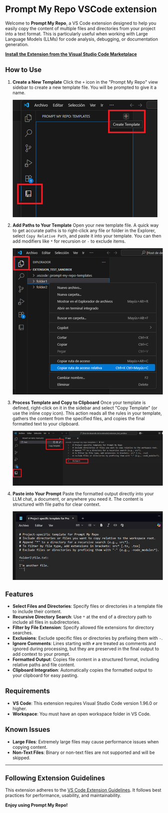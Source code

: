 # Prompt My Repo VSCode extension

Welcome to **Prompt My Repo**, a VS Code extension designed to help you easily copy the content of multiple files and directories from your project into a text format. This is particularly useful when working with Large Language Models (LLMs) for code analysis, debugging, or documentation generation.

**[Install the Extension from the Visual Studio Code Marketplace](https://marketplace.visualstudio.com/items?itemName=netraular.prompt-my-repo)**

## How to Use

1.  **Create a New Template**
    Click the `+` icon in the "Prompt My Repo" view sidebar to create a new template file. You will be prompted to give it a name.

    ![Create a new template](images/create_template.png)

2.  **Add Paths to Your Template**
    Open your new template file. A quick way to get accurate paths is to right-click any file or folder in the Explorer, select `Copy Relative Path`, and paste it into your template. You can then add modifiers like `*` for recursion or `-` to exclude items.

    ![Copy a relative path to use in the template](images/copy_relative_route.png)

3.  **Process Template and Copy to Clipboard**
    Once your template is defined, right-click on it in the sidebar and select "Copy Template" (or use the inline copy icon). This action reads all the rules in your template, gathers the content from the specified files, and copies the final formatted text to your clipboard.

    ![Process the template and copy content](images/copy_template.png)

4.  **Paste into Your Prompt**
    Paste the formatted output directly into your LLM chat, a document, or anywhere you need it. The content is structured with file paths for clear context.

    ![Paste the formatted output](images/paste_template.png)

## Features

- **Select Files and Directories**: Specify files or directories in a template file to include their content.
- **Recursive Directory Search**: Use `*` at the end of a directory path to include all files in subdirectories.
- **Filter by File Extension**: Specify allowed file extensions for directory searches.
- **Exclusions**: Exclude specific files or directories by prefixing them with `-`.
- **Ignore Comments**: Lines starting with `#` are treated as comments and ignored during processing, but they are preserved in the final output to add context to your prompt.
- **Formatted Output**: Copies file content in a structured format, including relative paths and file content.
- **Clipboard Integration**: Automatically copies the formatted output to your clipboard for easy pasting.

## Requirements

- **VS Code**: This extension requires Visual Studio Code version 1.96.0 or higher.
- **Workspace**: You must have an open workspace folder in VS Code.

## Known Issues

- **Large Files**: Extremely large files may cause performance issues when copying content.
- **Non-Text Files**: Binary or non-text files are not supported and will be skipped.

---

## Following Extension Guidelines

This extension adheres to the [VS Code Extension Guidelines](https://code.visualstudio.com/api/references/extension-guidelines). It follows best practices for performance, usability, and maintainability.

**Enjoy using Prompt My Repo!**
